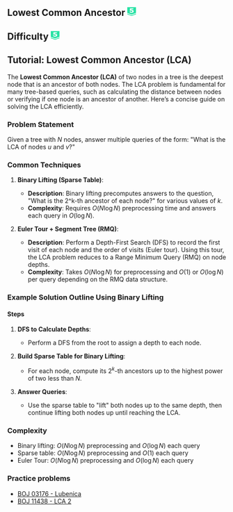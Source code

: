 ## Lowest Common Ancestor <img src="../../boj-icon/plat5.svg" alt="Platinum 5" width="20" height="20">

## Difficulty <img src="../../boj-icon/plat5.svg" alt="Platinum 5" width="20" height="20">

## Tutorial: Lowest Common Ancestor (LCA)

The **Lowest Common Ancestor (LCA)** of two nodes in a tree is the deepest node that is an ancestor of both nodes. The LCA problem is fundamental for many tree-based queries, such as calculating the distance between nodes or verifying if one node is an ancestor of another. Here’s a concise guide on solving the LCA efficiently.

### Problem Statement
Given a tree with $N$ nodes, answer multiple queries of the form: "What is the LCA of nodes $u$ and $v$?"

### Common Techniques

1. **Binary Lifting (Sparse Table)**:
   - **Description**: Binary lifting precomputes answers to the question, "What is the 2^k-th ancestor of each node?" for various values of $k$.
   - **Complexity**: Requires $O(N \log N)$ preprocessing time and answers each query in $O(\log N)$.

2. **Euler Tour + Segment Tree (RMQ)**:
   - **Description**: Perform a Depth-First Search (DFS) to record the first visit of each node and the order of visits (Euler tour). Using this tour, the LCA problem reduces to a Range Minimum Query (RMQ) on node depths.
   - **Complexity**: Takes $O(N \log N)$ for preprocessing and $O(1)$ or $O(\log N)$ per query depending on the RMQ data structure.

### Example Solution Outline Using Binary Lifting

#### Steps

1. **DFS to Calculate Depths**:
   - Perform a DFS from the root to assign a depth to each node.

2. **Build Sparse Table for Binary Lifting**:
   - For each node, compute its $2^k$-th ancestors up to the highest power of two less than $N$.

3. **Answer Queries**:
   - Use the sparse table to "lift" both nodes up to the same depth, then continue lifting both nodes up until reaching the LCA.


### Complexity
- Binary lifting: $O(N \log N)$ preprocessing and $O(\log N)$ each query
- Sparse table: $O(N \log N)$ preprocessing and $O(1)$ each query
- Euler Tour: $O(N \log N)$ preprocessing and $O(\log N)$ each query

### Practice problems
- [BOJ 03176 - Lubenica](../../boj/03176-Lubenica/)
- [BOJ 11438 - LCA 2](../../boj/11438-LCA%202/)


